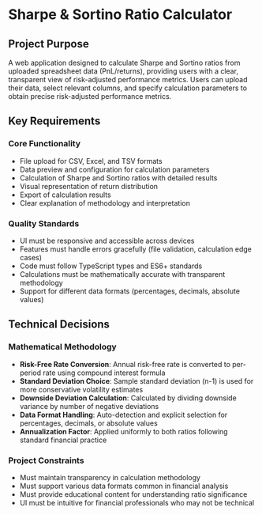 # Sharpe & Sortino Ratio Calculator

## Project Purpose
A web application designed to calculate Sharpe and Sortino ratios from uploaded spreadsheet data (PnL/returns), providing users with a clear, transparent view of risk-adjusted performance metrics. Users can upload their data, select relevant columns, and specify calculation parameters to obtain precise risk-adjusted performance metrics.

## Key Requirements

### Core Functionality
- File upload for CSV, Excel, and TSV formats
- Data preview and configuration for calculation parameters
- Calculation of Sharpe and Sortino ratios with detailed results
- Visual representation of return distribution
- Export of calculation results
- Clear explanation of methodology and interpretation

### Quality Standards
- UI must be responsive and accessible across devices
- Features must handle errors gracefully (file validation, calculation edge cases)
- Code must follow TypeScript types and ES6+ standards
- Calculations must be mathematically accurate with transparent methodology
- Support for different data formats (percentages, decimals, absolute values)

## Technical Decisions

### Mathematical Methodology
- **Risk-Free Rate Conversion**: Annual risk-free rate is converted to per-period rate using compound interest formula
- **Standard Deviation Choice**: Sample standard deviation (n-1) is used for more conservative volatility estimates
- **Downside Deviation Calculation**: Calculated by dividing downside variance by number of negative deviations
- **Data Format Handling**: Auto-detection and explicit selection for percentages, decimals, or absolute values
- **Annualization Factor**: Applied uniformly to both ratios following standard financial practice

### Project Constraints
- Must maintain transparency in calculation methodology
- Must support various data formats common in financial analysis
- Must provide educational content for understanding ratio significance
- UI must be intuitive for financial professionals who may not be technical 